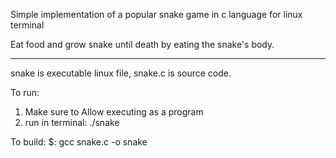 Simple implementation of a popular snake game in c language for linux terminal

Eat food and grow snake until death by eating the snake's body.

-----------------------------------------------------------------

snake is executable linux file, snake.c is source code.

To run:
1. Make sure to Allow executing as a program
2. run in terminal: ./snake

To build:
$: gcc snake.c -o snake
